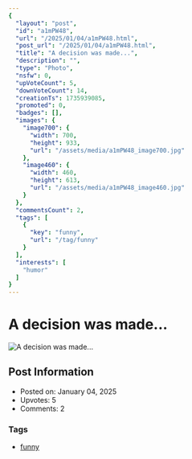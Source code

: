 ```yaml
---
{
  "layout": "post",
  "id": "a1mPW48",
  "url": "/2025/01/04/a1mPW48.html",
  "post_url": "/2025/01/04/a1mPW48.html",
  "title": "A decision was made...",
  "description": "",
  "type": "Photo",
  "nsfw": 0,
  "upVoteCount": 5,
  "downVoteCount": 14,
  "creationTs": 1735939085,
  "promoted": 0,
  "badges": [],
  "images": {
    "image700": {
      "width": 700,
      "height": 933,
      "url": "/assets/media/a1mPW48_image700.jpg"
    },
    "image460": {
      "width": 460,
      "height": 613,
      "url": "/assets/media/a1mPW48_image460.jpg"
    }
  },
  "commentsCount": 2,
  "tags": [
    {
      "key": "funny",
      "url": "/tag/funny"
    }
  ],
  "interests": [
    "humor"
  ]
}
---
```


# A decision was made...

![A decision was made...](/assets/media/a1mPW48_image700.jpg)

## Post Information

- Posted on: January 04, 2025
- Upvotes: 5
- Comments: 2

### Tags

- [funny](/tag/funny)
